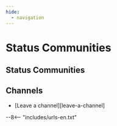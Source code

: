 ```yaml
---
hide:
  - navigation
---
```


# Status Communities

## Status Communities

## Channels


- [Leave a channel][leave-a-channel]

--8<-- "includes/urls-en.txt"
